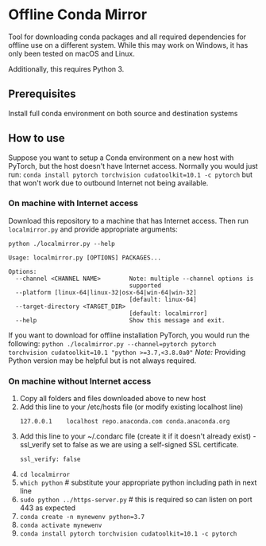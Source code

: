 # Offline Conda Mirror

Tool for downloading conda packages and all required dependencies for offline use on a different system. While this may work on Windows, it has only been tested on macOS and Linux.

Additionally, this requires Python 3.

## Prerequisites

Install full conda environment on both source and destination systems

## How to use

Suppose you want to setup a Conda environment on a new host with PyTorch, but the host doesn't have Internet access. Normally you would just run: `conda install pytorch torchvision cudatoolkit=10.1 -c pytorch` but that won't work due to outbound Internet not being available.

### On machine with Internet access

Download this repository to a machine that has Internet access. Then run `localmirror.py` and provide appropriate arguments:

```
python ./localmirror.py --help

Usage: localmirror.py [OPTIONS] PACKAGES...

Options:
  --channel <CHANNEL NAME>        Note: multiple --channel options is
                                  supported
  --platform [linux-64|linux-32|osx-64|win-64|win-32]
                                  [default: linux-64]
  --target-directory <TARGET_DIR>
                                  [default: localmirror]
  --help                          Show this message and exit.
```

If you want to download for offline installation PyTorch, you would run the following: `python ./localmirror.py --channel=pytorch pytorch torchvision cudatoolkit=10.1 "python >=3.7,<3.8.0a0"` *Note:* Providing Python version may be helpful but is not always required.

### On machine without Internet access

1. Copy all folders and files downloaded above to new host
1. Add this line to your /etc/hosts file (or modify existing localhost line)
    ```
    127.0.0.1    localhost repo.anaconda.com conda.anaconda.org
    ```
1. Add this line to your ~/.condarc file (create it if it doesn't already exist) - ssl_verify set to false as we are using a self-signed SSL certificate.
    ```
    ssl_verify: false
    ```
1. `cd localmirror`
1. `which python` # substitute your appropriate python including path in next line
1. `sudo python ../https-server.py` # this is required so can listen on port 443 as expected
1. `conda create -n mynewenv python=3.7`
1. `conda activate mynewenv`
1. `conda install pytorch torchvision cudatoolkit=10.1 -c pytorch`
